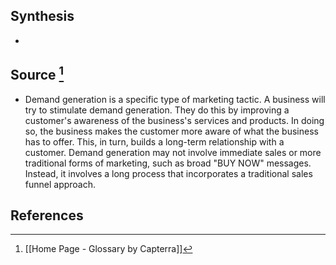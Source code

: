 ## Synthesis
- 
## Source [^1]
- Demand generation is a specific type of marketing tactic. A business will try to stimulate demand generation. They do this by improving a customer's awareness of the business's services and products. In doing so, the business makes the customer more aware of what the business has to offer. This, in turn, builds a long-term relationship with a customer. Demand generation may not involve immediate sales or more traditional forms of marketing, such as broad "BUY NOW" messages. Instead, it involves a long process that incorporates a traditional sales funnel approach.
## References

[^1]: [[Home Page - Glossary by Capterra]]
